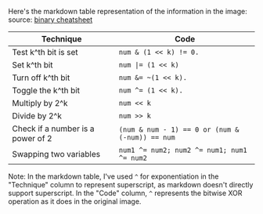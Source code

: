 Here's the markdown table representation of the information in the image:
source: [binary cheatsheet](https://www.techinterviewhandbook.org/algorithms/binary/)

| Technique                         | Code                                            |
| --------------------------------- | ----------------------------------------------- |
| Test k^th bit is set              | `num & (1 << k) != 0.`                          |
| Set k^th bit                      | `num \|= (1 << k)`                              |
| Turn off k^th bit                 | `num &= ~(1 << k).`                             |
| Toggle the k^th bit               | `num ^= (1 << k).`                              |
| Multiply by 2^k                   | `num << k`                                      |
| Divide by 2^k                     | `num >> k`                                      |
| Check if a number is a power of 2 | `(num & num - 1) == 0 or (num & (-num)) == num` |
| Swapping two variables            | `num1 ^= num2; num2 ^= num1; num1 ^= num2`      |

Note: In the markdown table, I've used `^` for exponentiation in the "Technique" column to represent superscript, as markdown doesn't directly support superscript. In the "Code" column, `^` represents the bitwise XOR operation as it does in the original image.
